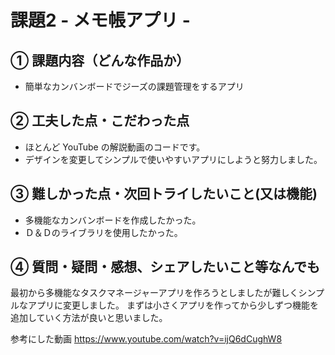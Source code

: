 # 課題2 - メモ帳アプリ -

## ① 課題内容（どんな作品か）
- 簡単なカンバンボードでジーズの課題管理をするアプリ

## ② 工夫した点・こだわった点
- ほとんど YouTube の解説動画のコードです。
- デザインを変更してシンプルで使いやすいアプリにしようと努力しました。

## ③ 難しかった点・次回トライしたいこと(又は機能)
- 多機能なカンバンボードを作成したかった。
- Ｄ＆Ｄのライブラリを使用したかった。

## ④ 質問・疑問・感想、シェアしたいこと等なんでも
最初から多機能なタスクマネージャーアプリを作ろうとしましたが難しくシンプルなアプリに変更しました。
まずは小さくアプリを作ってから少しずつ機能を追加していく方法が良いと思いました。

参考にした動画
https://www.youtube.com/watch?v=ijQ6dCughW8

